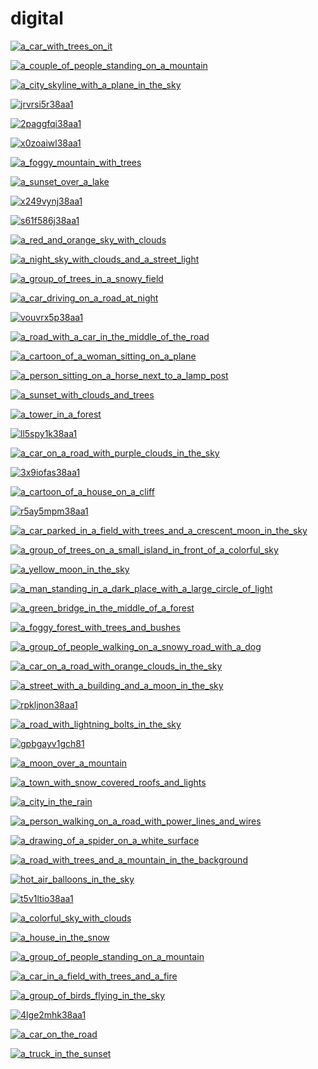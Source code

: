 # digital

<a href="a_car_with_trees_on_it.png"><img alt="a_car_with_trees_on_it" src="a_car_with_trees_on_it.png"></a>

<a href="a_couple_of_people_standing_on_a_mountain.png"><img alt="a_couple_of_people_standing_on_a_mountain" src="a_couple_of_people_standing_on_a_mountain.png"></a>

<a href="a_city_skyline_with_a_plane_in_the_sky.png"><img alt="a_city_skyline_with_a_plane_in_the_sky" src="a_city_skyline_with_a_plane_in_the_sky.png"></a>

<a href="jrvrsi5r38aa1.webp"><img alt="jrvrsi5r38aa1" src="jrvrsi5r38aa1.webp"></a>

<a href="2paggfqi38aa1.webp"><img alt="2paggfqi38aa1" src="2paggfqi38aa1.webp"></a>

<a href="x0zoaiwl38aa1.webp"><img alt="x0zoaiwl38aa1" src="x0zoaiwl38aa1.webp"></a>

<a href="a_foggy_mountain_with_trees.jpg"><img alt="a_foggy_mountain_with_trees" src="a_foggy_mountain_with_trees.jpg"></a>

<a href="a_sunset_over_a_lake.png"><img alt="a_sunset_over_a_lake" src="a_sunset_over_a_lake.png"></a>

<a href="x249vynj38aa1.webp"><img alt="x249vynj38aa1" src="x249vynj38aa1.webp"></a>

<a href="s61f586j38aa1.webp"><img alt="s61f586j38aa1" src="s61f586j38aa1.webp"></a>

<a href="a_red_and_orange_sky_with_clouds.png"><img alt="a_red_and_orange_sky_with_clouds" src="a_red_and_orange_sky_with_clouds.png"></a>

<a href="a_night_sky_with_clouds_and_a_street_light.png"><img alt="a_night_sky_with_clouds_and_a_street_light" src="a_night_sky_with_clouds_and_a_street_light.png"></a>

<a href="a_group_of_trees_in_a_snowy_field.jpg"><img alt="a_group_of_trees_in_a_snowy_field" src="a_group_of_trees_in_a_snowy_field.jpg"></a>

<a href="a_car_driving_on_a_road_at_night.png"><img alt="a_car_driving_on_a_road_at_night" src="a_car_driving_on_a_road_at_night.png"></a>

<a href="vouvrx5p38aa1.webp"><img alt="vouvrx5p38aa1" src="vouvrx5p38aa1.webp"></a>

<a href="a_road_with_a_car_in_the_middle_of_the_road.png"><img alt="a_road_with_a_car_in_the_middle_of_the_road" src="a_road_with_a_car_in_the_middle_of_the_road.png"></a>

<a href="a_cartoon_of_a_woman_sitting_on_a_plane.png"><img alt="a_cartoon_of_a_woman_sitting_on_a_plane" src="a_cartoon_of_a_woman_sitting_on_a_plane.png"></a>

<a href="a_person_sitting_on_a_horse_next_to_a_lamp_post.png"><img alt="a_person_sitting_on_a_horse_next_to_a_lamp_post" src="a_person_sitting_on_a_horse_next_to_a_lamp_post.png"></a>

<a href="a_sunset_with_clouds_and_trees.png"><img alt="a_sunset_with_clouds_and_trees" src="a_sunset_with_clouds_and_trees.png"></a>

<a href="a_tower_in_a_forest.png"><img alt="a_tower_in_a_forest" src="a_tower_in_a_forest.png"></a>

<a href="ll5spy1k38aa1.webp"><img alt="ll5spy1k38aa1" src="ll5spy1k38aa1.webp"></a>

<a href="a_car_on_a_road_with_purple_clouds_in_the_sky.png"><img alt="a_car_on_a_road_with_purple_clouds_in_the_sky" src="a_car_on_a_road_with_purple_clouds_in_the_sky.png"></a>

<a href="3x9iofas38aa1.webp"><img alt="3x9iofas38aa1" src="3x9iofas38aa1.webp"></a>

<a href="a_cartoon_of_a_house_on_a_cliff.png"><img alt="a_cartoon_of_a_house_on_a_cliff" src="a_cartoon_of_a_house_on_a_cliff.png"></a>

<a href="r5ay5mpm38aa1.webp"><img alt="r5ay5mpm38aa1" src="r5ay5mpm38aa1.webp"></a>

<a href="a_car_parked_in_a_field_with_trees_and_a_crescent_moon_in_the_sky.png"><img alt="a_car_parked_in_a_field_with_trees_and_a_crescent_moon_in_the_sky" src="a_car_parked_in_a_field_with_trees_and_a_crescent_moon_in_the_sky.png"></a>

<a href="a_group_of_trees_on_a_small_island_in_front_of_a_colorful_sky.png"><img alt="a_group_of_trees_on_a_small_island_in_front_of_a_colorful_sky" src="a_group_of_trees_on_a_small_island_in_front_of_a_colorful_sky.png"></a>

<a href="a_yellow_moon_in_the_sky.png"><img alt="a_yellow_moon_in_the_sky" src="a_yellow_moon_in_the_sky.png"></a>

<a href="a_man_standing_in_a_dark_place_with_a_large_circle_of_light.jpg"><img alt="a_man_standing_in_a_dark_place_with_a_large_circle_of_light" src="a_man_standing_in_a_dark_place_with_a_large_circle_of_light.jpg"></a>

<a href="a_green_bridge_in_the_middle_of_a_forest.jpg"><img alt="a_green_bridge_in_the_middle_of_a_forest" src="a_green_bridge_in_the_middle_of_a_forest.jpg"></a>

<a href="a_foggy_forest_with_trees_and_bushes.png"><img alt="a_foggy_forest_with_trees_and_bushes" src="a_foggy_forest_with_trees_and_bushes.png"></a>

<a href="a_group_of_people_walking_on_a_snowy_road_with_a_dog.jpg"><img alt="a_group_of_people_walking_on_a_snowy_road_with_a_dog" src="a_group_of_people_walking_on_a_snowy_road_with_a_dog.jpg"></a>

<a href="a_car_on_a_road_with_orange_clouds_in_the_sky.jpg"><img alt="a_car_on_a_road_with_orange_clouds_in_the_sky" src="a_car_on_a_road_with_orange_clouds_in_the_sky.jpg"></a>

<a href="a_street_with_a_building_and_a_moon_in_the_sky.png"><img alt="a_street_with_a_building_and_a_moon_in_the_sky" src="a_street_with_a_building_and_a_moon_in_the_sky.png"></a>

<a href="rpkljnon38aa1.webp"><img alt="rpkljnon38aa1" src="rpkljnon38aa1.webp"></a>

<a href="a_road_with_lightning_bolts_in_the_sky.png"><img alt="a_road_with_lightning_bolts_in_the_sky" src="a_road_with_lightning_bolts_in_the_sky.png"></a>

<a href="gpbgayv1gch81.webp"><img alt="gpbgayv1gch81" src="gpbgayv1gch81.webp"></a>

<a href="a_moon_over_a_mountain.png"><img alt="a_moon_over_a_mountain" src="a_moon_over_a_mountain.png"></a>

<a href="a_town_with_snow_covered_roofs_and_lights.png"><img alt="a_town_with_snow_covered_roofs_and_lights" src="a_town_with_snow_covered_roofs_and_lights.png"></a>

<a href="a_city_in_the_rain.jpeg"><img alt="a_city_in_the_rain" src="a_city_in_the_rain.jpeg"></a>

<a href="a_person_walking_on_a_road_with_power_lines_and_wires.png"><img alt="a_person_walking_on_a_road_with_power_lines_and_wires" src="a_person_walking_on_a_road_with_power_lines_and_wires.png"></a>

<a href="a_drawing_of_a_spider_on_a_white_surface.png"><img alt="a_drawing_of_a_spider_on_a_white_surface" src="a_drawing_of_a_spider_on_a_white_surface.png"></a>

<a href="a_road_with_trees_and_a_mountain_in_the_background.png"><img alt="a_road_with_trees_and_a_mountain_in_the_background" src="a_road_with_trees_and_a_mountain_in_the_background.png"></a>

<a href="hot_air_balloons_in_the_sky.jpg"><img alt="hot_air_balloons_in_the_sky" src="hot_air_balloons_in_the_sky.jpg"></a>

<a href="t5v1ltio38aa1.webp"><img alt="t5v1ltio38aa1" src="t5v1ltio38aa1.webp"></a>

<a href="a_colorful_sky_with_clouds.png"><img alt="a_colorful_sky_with_clouds" src="a_colorful_sky_with_clouds.png"></a>

<a href="a_house_in_the_snow.png"><img alt="a_house_in_the_snow" src="a_house_in_the_snow.png"></a>

<a href="a_group_of_people_standing_on_a_mountain.png"><img alt="a_group_of_people_standing_on_a_mountain" src="a_group_of_people_standing_on_a_mountain.png"></a>

<a href="a_car_in_a_field_with_trees_and_a_fire.png"><img alt="a_car_in_a_field_with_trees_and_a_fire" src="a_car_in_a_field_with_trees_and_a_fire.png"></a>

<a href="a_group_of_birds_flying_in_the_sky.jpg"><img alt="a_group_of_birds_flying_in_the_sky" src="a_group_of_birds_flying_in_the_sky.jpg"></a>

<a href="4lge2mhk38aa1.webp"><img alt="4lge2mhk38aa1" src="4lge2mhk38aa1.webp"></a>

<a href="a_car_on_the_road.png"><img alt="a_car_on_the_road" src="a_car_on_the_road.png"></a>

<a href="a_truck_in_the_sunset.png"><img alt="a_truck_in_the_sunset" src="a_truck_in_the_sunset.png"></a>

